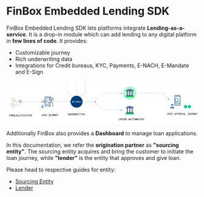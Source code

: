 # FinBox Embedded Lending SDK

FinBox Embedded Lending SDK lets platforms integrate **Lending-as-a-service**. It is a drop-in module which can add lending to any digital platform in **few lines of code**. It provides:
- Customizable journey
- Rich underwriting data
- Integrations for Credit bureaus, KYC, Payments, E-NACH, E-Mandate and E-Sign

<img src="/middleware_journey.png" alt="Middleware Journey" />

Additionally FinBox also provides a **Dashboard** to manage loan applications.

In this documentation, we refer the **origination partner** as **"sourcing entity"**. The sourcing entity acquires and bring the customer to initiate the loan journey, while **"lender"** is the entity that approves and give loan.

Please head to respective guides for entity:
- [Sourcing Entity](/middleware/sourcing-entity.html)
- [Lender](/middleware/lender.html)
